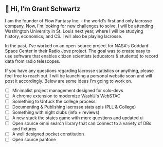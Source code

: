 ## 👋 Hi, I’m Grant Schwartz

I am the founder of Flow Fantasy Inc. - the world's first and only lacrosse company. Now, I'm looking for new challenges to solve. I will be attending Washington University in St. Louis next year, where I will be studying history, economics, and CS. I will also be playing lacrosse.

In the past, I've worked on an open-source project for NASA's Goddard Space Center in their Radio Jove project. The goal was to create easy to use software that enables citizen scientists (educators & students) to record data from radio telescopes.

If you have any questions regarding lacrosse statistics or anything, please feel free to reach out. I will be launching a personal website soon and will post it accordingly. Below are some ideas I'm going to work on.

- [ ] Minimalist project management designed for solo-devs
- [ ] A chrome extension to modernize WashU's WebSTAC
- [ ] Something to Unfuck the college process
- [ ] Documenting & Publishing lacrosse stats apis (PLL & College)
- [ ] Something with night clubs (info + reviews)
- [ ] A new stack the states game with more questions and updated ui
- [ ] Open source omni search library that can connect to a variety of DBs and fixtures
- [ ] A well designed pocket constitution
- [ ] Open source pantone
